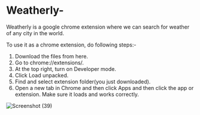 # Weatherly-
Weatherly is a google chrome extension where we can search for weather of any city in the world.

To use it as a chrome extension, do following steps:-
1. Download the files from here.
2. Go to chrome://extensions/.
3. At the top right, turn on Developer mode.
4. Click Load unpacked.
5. Find and select extension folder(you just downloaded).
6. Open a new tab in Chrome and then click Apps and then click the app or extension. Make sure it loads and works correctly.

![Screenshot (39)](https://user-images.githubusercontent.com/90099983/132097927-b9be47d5-7c5f-423b-88ea-4e2ec37c3e07.png)

